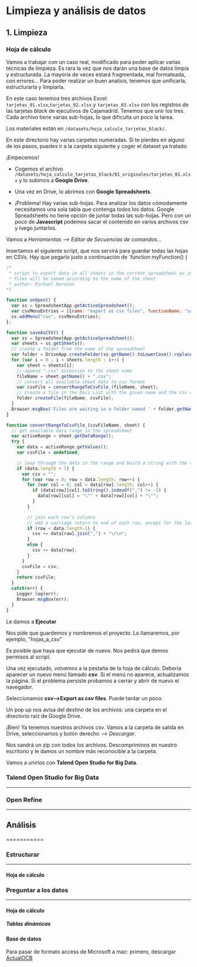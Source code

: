 # Limpieza y análisis de datos

## 1. Limpieza

### Hoja de cálculo

Vamos a trabajar con un caso real, modificado para poder aplicar varias técnicas de limpieza. 
Es rara la vez que nos darán una base de datos limpia y estructurada. La mayoría de veces estará fragmentada, mal formateada, con errores... Para poder realizar un buen analisis, tenemos que unificarla, estructurarla y limpiarla.

En este caso tenemos tres archivos Excel: `tarjetas_01.xlsx`,`tarjetas_02.xlsx` y `tarjetas_03.xlsx` con los registros de las tarjetas *black* de ejecutivos de Cajamadrid. Tenemos que unir los tres. Cada archivo tiene varias sub-hojas, lo que dificulta un poco la tarea.

Los materiales están en `/datasets/hoja_calculo_tarjetas_black/`. 

En este directorio hay varias carpetas numeradas. Si te pierdes en alguno de los pasos, puedes ir a la carpeta siguiente y coger el dataset ya tratado.

¡Empecemos!

- Cogemos el archivo `/datasets/hoja_calculo_tarjetas_black/01_originales/tarjetas_01.xlsx` y lo subimos a **Google Drive**. 

- Una vez en Drive, lo abrimos con **Google Spreadsheets**.

- ¡Problema! Hay varias sub-hojas. Para analizar los datos cómodamente necesitamos una sola tabla que contenga todos los datos.
Google Spreadsheets no tiene opción de juntar todas las sub-hojas. Pero con un poco de **Javascript** podemos sacar el contenido en varios archivos csv y luego juntarlos.

Vamos a *Herramientas --> Editor de Secuencias de comandos...*

Insertamos el siguiente script, que nos servirá para guardar todas las hojas en CSVs. Hay que pegarlo justo a continuación de `function myFunction() {

```javascript
/*
 * script to export data in all sheets in the current spreadsheet as individual csv files
 * files will be named according to the name of the sheet
 * author: Michael Derazon
*/

function onOpen() {
  var ss = SpreadsheetApp.getActiveSpreadsheet();
  var csvMenuEntries = [{name: "export as csv files", functionName: "saveAsCSV"}];
  ss.addMenu("csv", csvMenuEntries);
};

function saveAsCSV() {
  var ss = SpreadsheetApp.getActiveSpreadsheet();
  var sheets = ss.getSheets();
  // create a folder from the name of the spreadsheet
  var folder = DriveApp.createFolder(ss.getName().toLowerCase().replace(/ /g,'_') + '_csv_' + new Date().getTime());
  for (var i = 0 ; i < sheets.length ; i++) {
    var sheet = sheets[i];
    // append ".csv" extension to the sheet name
    fileName = sheet.getName() + ".csv";
    // convert all available sheet data to csv format
    var csvFile = convertRangeToCsvFile_(fileName, sheet);
    // create a file in the Docs List with the given name and the csv data
    folder.createFile(fileName, csvFile);
  }
  Browser.msgBox('Files are waiting in a folder named ' + folder.getName());
}

function convertRangeToCsvFile_(csvFileName, sheet) {
  // get available data range in the spreadsheet
  var activeRange = sheet.getDataRange();
  try {
    var data = activeRange.getValues();
    var csvFile = undefined;

    // loop through the data in the range and build a string with the csv data
    if (data.length > 1) {
      var csv = "";
      for (var row = 0; row < data.length; row++) {
        for (var col = 0; col < data[row].length; col++) {
          if (data[row][col].toString().indexOf(",") != -1) {
            data[row][col] = "\"" + data[row][col] + "\"";
          }
        }

        // join each row's columns
        // add a carriage return to end of each row, except for the last one
        if (row < data.length-1) {
          csv += data[row].join(",") + "\r\n";
        }
        else {
          csv += data[row];
        }
      }
      csvFile = csv;
    }
    return csvFile;
  }
  catch(err) {
    Logger.log(err);
    Browser.msgBox(err);
  }
}
```

Le damos a **Ejecutar**

Nos pide que guardemos y nombremos el proyecto. Lo llamaremos, por ejemplo, "hojas_a_csv"

Es posible que haya que ejecutar de nuevo. Nos pedirá que demos permisos al script.

Una vez ejecutado, volvemos a la pestaña de la hoja de cálculo. Debería aparecer un nuevo menú llamado **csv**. Si el menú no aparece, actualizamos la página. Si el problema persiste probamos a cerrar y abrir de nuevo el navegador.

Seleccionamos **csv-->Export as csv files**. Puede tardar un poco.

Un pop up nos avisa del destino de los archivos: una carpeta en el directorio raíz de Google Drive.

¡Bien! Ya tenemos nuestros archivos csv. Vamos a la carpeta de salida en Drive, seleccionamos y botón derecho *--> Descargar*.

Nos sandrá un zip con todos los archivos. Descompriminos en nuestro escritorio y le damos un nombre más reconocible a la carpeta.

Vamos a unirlos con **Talend Open Studio for Big Data**.

### Talend Open Studio for Big Data
-----------------------------------

### Open Refine
---------------

## Análisis
===========

### Estructurar
---------------

#### Hoja de cálculo

### Preguntar a los datos
-------------------------
#### Hoja de cálculo

##### Tablas dinámicas

#### Base de datos

Para pasar de formato access de Microsoft a mac: primero, descargar [ActualOCB](https://www.macupdate.com/app/mac/20360/actual-odbc-driver-for-access/download)

